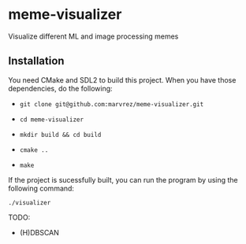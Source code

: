 # meme-visualizer
Visualize different ML and image processing memes

## Installation

You need CMake and SDL2 to build this project. When you have those dependencies, do the following:

* `git clone git@github.com:marvrez/meme-visualizer.git`

* `cd meme-visualizer`

* `mkdir build && cd build`
* `cmake ..`
* `make`

If the project is sucessfully built, you can run the program by using the following command:

`./visualizer`

TODO:
* (H)DBSCAN

